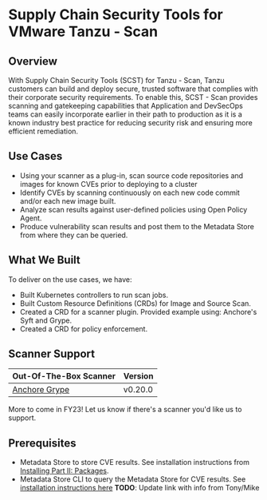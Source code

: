 # Supply Chain Security Tools for VMware Tanzu - Scan

## Overview
With Supply Chain Security Tools (SCST) for Tanzu - Scan, Tanzu customers can build and deploy secure, trusted software that complies with their corporate security requirements. To enable this, SCST - Scan provides scanning and gatekeeping capabilities that Application and DevSecOps teams can easily incorporate earlier in their path to production as it is a known industry best practice for reducing security risk and ensuring more efficient remediation.

## Use Cases
* Using your scanner as a plug-in, scan source code repositories and images for known CVEs prior to deploying to a cluster
* Identify CVEs by scanning continuously on each new code commit and/or each new image built.
* Analyze scan results against user-defined policies using Open Policy Agent.
* Produce vulnerability scan results and post them to the Metadata Store from where they can be queried.

## What We Built
To deliver on the use cases, we have:

* Built Kubernetes controllers to run scan jobs.  
* Built Custom Resource Definitions (CRDs) for Image and Source Scan.  
* Created a CRD for a scanner plugin. Provided example using: Anchore's Syft and Grype.  
* Created a CRD for policy enforcement.

## Scanner Support
| Out-Of-The-Box Scanner | Version |
| --- | --- |
| [Anchore Grype](https://github.com/anchore/grype) | v0.20.0 |

More to come in FY23! Let us know if there's a scanner you'd like us to support.

## Prerequisites

* Metadata Store to store CVE results. See installation instructions from [Installing Part II: Packages](../install.md#install-packages).
* Metadata Store CLI to query the Metadata Store for CVE results. See [installation instructions here](#) **TODO**: Update link with info from Tony/Mike